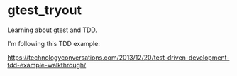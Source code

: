 # gtest_tryout
Learning about gtest and TDD.

I'm following this TDD example:

https://technologyconversations.com/2013/12/20/test-driven-development-tdd-example-walkthrough/
